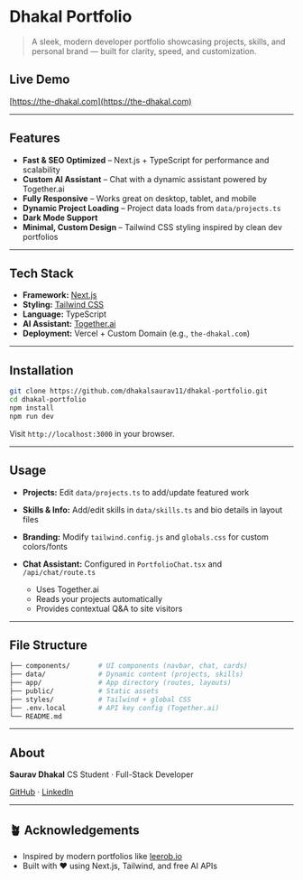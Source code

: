 # Dhakal Portfolio

> A sleek, modern developer portfolio showcasing projects, skills, and personal brand — built for clarity, speed, and customization.

## Live Demo

[https://the-dhakal.com](https://the-dhakal.com)

---

## Features

* **Fast & SEO Optimized** – Next.js + TypeScript for performance and scalability
* **Custom AI Assistant** – Chat with a dynamic assistant powered by Together.ai
* **Fully Responsive** – Works great on desktop, tablet, and mobile
* **Dynamic Project Loading** – Project data loads from `data/projects.ts`
* **Dark Mode Support**
* **Minimal, Custom Design** – Tailwind CSS styling inspired by clean dev portfolios

---

## Tech Stack

* **Framework:** [Next.js](https://nextjs.org/)
* **Styling:** [Tailwind CSS](https://tailwindcss.com/)
* **Language:** TypeScript
* **AI Assistant:** [Together.ai](https://together.ai/)
* **Deployment:** Vercel + Custom Domain (e.g., `the-dhakal.com`)

---

## Installation

```bash
git clone https://github.com/dhakalsaurav11/dhakal-portfolio.git
cd dhakal-portfolio
npm install
npm run dev
```

Visit `http://localhost:3000` in your browser.

---

## Usage

* **Projects:** Edit `data/projects.ts` to add/update featured work
* **Skills & Info:** Add/edit skills in `data/skills.ts` and bio details in layout files
* **Branding:** Modify `tailwind.config.js` and `globals.css` for custom colors/fonts
* **Chat Assistant:** Configured in `PortfolioChat.tsx` and `/api/chat/route.ts`

  * Uses Together.ai
  * Reads your projects automatically
  * Provides contextual Q\&A to site visitors

---

## File Structure

```bash
├── components/       # UI components (navbar, chat, cards)
├── data/             # Dynamic content (projects, skills)
├── app/              # App directory (routes, layouts)
├── public/           # Static assets
├── styles/           # Tailwind + global CSS
├── .env.local        # API key config (Together.ai)
└── README.md
```

---

## About

**Saurav Dhakal**
CS Student · Full-Stack Developer

[GitHub](https://github.com/dhakalsaurav11) · [LinkedIn](https://linkedin.com/in/dhakalsaurav11)

---

## 🪴 Acknowledgements

* Inspired by modern portfolios like [leerob.io](https://leerob.io/)
* Built with ❤️ using Next.js, Tailwind, and free AI APIs

